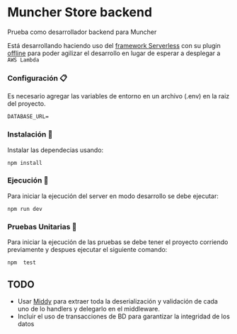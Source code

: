 # Muncher Store backend

Prueba como desarrollador backend para Muncher

Está desarrollando haciendo uso del [framework Serverless](https://www.serverless.com/) con su plugin [offline](https://www.npmjs.com/package/serverless-offline) para poder agilizar el desarrollo en lugar de esperar a desplegar a ```AWS Lambda```

### Configuración 📋

Es necesario agregar las variables de entorno en un archivo (.env) en la raiz del proyecto.

```
DATABASE_URL=

```

### Instalación 🔧

Instalar las dependecias usando:

```
npm install
```

### Ejecución 🚀

Para iniciar la ejecución del server en modo desarrollo se debe ejecutar:

```
npm run dev
```

### Pruebas Unitarias 🚀

Para iniciar la ejecución de las pruebas se debe tener el proyecto corriendo previamente y despues ejecutar el siguiente comando:

```
npm  test
```

## TODO

 - Usar [Middy](https://middy.js.org/) para extraer toda la deserialización y validación de cada uno de lo handlers y delegarlo en el middleware.
 - Incluir el uso de transacciones de BD para garantizar la integridad de los datos